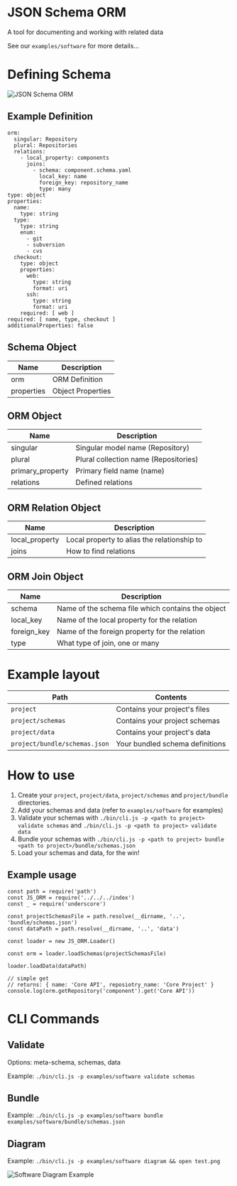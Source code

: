 # JSON Schema ORM

A tool for documenting and working with related data

See our `examples/software` for more details...

# Defining Schema

![JSON Schema ORM](MagicDraw/JSON-Schema-ORM.jpg)

## Example Definition

```
orm:
  singular: Repository
  plural: Repositories
  relations:
    - local_property: components
      joins:
        - schema: component.schema.yaml
          local_key: name
          foreign_key: repository_name
          type: many
type: object
properties:
  name:
    type: string
  type:
    type: string
    enum:
      - git
      - subversion
      - cvs
  checkout:
    type: object
    properties:
      web:
        type: string
        format: uri
      ssh:
        type: string
        format: uri
    required: [ web ]
required: [ name, type, checkout ]
additionalProperties: false
```

## Schema Object

| Name | Description |
|----|---|
| orm | ORM Definition |
| properties | Object Properties |

## ORM Object

| Name | Description |
|------|-------------|
| singular | Singular model name (Repository) |
| plural | Plural collection name (Repositories) |
| primary_property | Primary field name (name) |
| relations | Defined relations |

## ORM Relation Object

| Name | Description |
|------|-------------|
| local_property | Local property to alias the relationship to |
| joins | How to find relations |

## ORM Join Object 

| Name | Description |
|------|-------------|
| schema | Name of the schema file which contains the object |
| local_key | Name of the local property for the relation |
| foreign_key | Name of the foreign property for the relation |
| type | What type of join, one or many |


# Example layout

| Path | Contents |
|------|----------|
| `project` | Contains your project's files |
| `project/schemas` | Contains your project schemas |
| `project/data` | Contains your project's data |
| `project/bundle/schemas.json` | Your bundled schema definitions |

# How to use

1. Create your `project`, `project/data`, `project/schemas` and `project/bundle` directories.
2. Add your schemas and data (refer to `examples/software` for examples)
3. Validate your schemas with `./bin/cli.js -p <path to project> validate schemas` and `./bin/cli.js -p <path to project> validate data`
4. Bundle your schemas with `./bin/cli.js -p <path to project> bundle <path to project>/bundle/schemas.json`
5. Load your schemas and data, for the win!

## Example usage

```
const path = require('path')
const JS_ORM = require('../../../index')
const _ = require('underscore')

const projectSchemasFile = path.resolve(__dirname, '..', 'bundle/schemas.json')
const dataPath = path.resolve(__dirname, '..', 'data')

const loader = new JS_ORM.Loader()

const orm = loader.loadSchemas(projectSchemasFile)

loader.loadData(dataPath)

// simple get
// returns: { name: 'Core API', reposiotry_name: 'Core Project' }
console.log(orm.getRepository('component').get('Core API'))
``` 

# CLI Commands

## Validate

Options: meta-schema, schemas, data

Example: `./bin/cli.js -p examples/software validate schemas`

## Bundle

Example: `./bin/cli.js -p examples/software bundle examples/software/bundle/schemas.json`

## Diagram

Example: `./bin/cli.js -p examples/software diagram && open test.png`

![Software Diagram Example](examples/software/diagrams/model.png)
